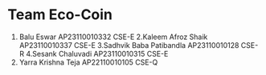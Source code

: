 # Team Eco-Coin
1. Balu Eswar AP23110010332 CSE-E
2.Kaleem Afroz Shaik AP23110010337 CSE-E
3.Sadhvik Baba Patibandla AP23110010128 CSE-R
4.Sesank Chaluvadi AP23110010315 CSE-E
5. Yarra Krishna Teja AP22110010105 CSE-Q 
